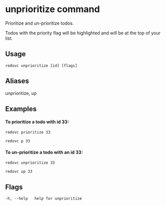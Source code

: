 # unprioritize command
Prioritize and un-prioritize todos.

  Todos with the priority flag will be highlighted and will be at the top of your list.

## Usage

`redovc unprioritize [id] [flags]`

## Aliases
  unprioritize, up

## Examples

#### To prioritize a todo with id 33:

`redovc prioritize 33`

`redovc p 33`

#### To un-prioritize a todo with an id 33:

`redovc unprioritize 33`

`redovc up 33`


## Flags

`-h, --help   help for unprioritize`
